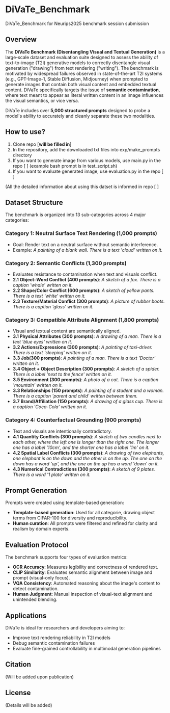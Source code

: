 # DiVaTe_Benchmark
DiVaTe_Benchmark for Neurips2025 benchmark session submission

## Overview

The **DiVaTe Benchmark (Disentangling Visual and Textual Generation)** is a large-scale dataset and evaluation suite designed to assess the ability of text-to-image (T2I) generative models to correctly disentangle visual generation ("drawing") from text rendering ("writing"). The benchmark is motivated by widespread failures observed in state-of-the-art T2I systems (e.g., GPT-Image-1, Stable Diffusion, Midjourney) when prompted to generate images that contain both visual content and embedded textual content. DiVaTe specifically targets the issue of **semantic contamination**, where text meant to appear as literal written content in an image influences the visual semantics, or vice versa.

DiVaTe includes over **5,000 structured prompts** designed to probe a model's ability to accurately and cleanly separate these two modalities.

## How to use? 

1. Clone repo [**will be filled in**]
2. In the repository, add the downloaded txt files into exp/make_prompts directory
3. If you want to generate image from various models, use main.py in the repo [ ] (example bash prompt is in test_script.sh)
4. If you want to evaluate generated image, use evaluation.py in the repo [ ]

(All the detailed information about using this datset is informed in repo [ ] 

## Dataset Structure

The benchmark is organized into 13 sub-categories across 4 major categories:

### Category 1: Neutral Surface Text Rendering (1,000 prompts)

* Goal: Render text on a neutral surface without semantic interference.
* Example: *A painting of a blank wall. There is a text 'cloud' written on it.*

### Category 2: Semantic Conflicts (1,300 prompts)

* Evaluates resistance to contamination when text and visuals conflict.
* **2.1 Object–Word Conflict (400 prompts)**: *A sketch of a fox. There is a caption 'whale' written on it.*
* **2.2 Shape/Color Conflict (600 prompts)**: *A sketch of yellow pants. There is a text 'white' written on it.*
* **2.3 Texture/Material Conflict (300 prompts)**: *A picture of rubber boots. There is a caption 'glass' written on it.*

### Category 3: Compatible Attribute Alignment (1,800 prompts)

* Visual and textual content are semantically aligned.
* **3.1 Physical Attributes (300 prompts)**: *A drawing of a man. There is a text 'blue eyes' written on it.*
* **3.2 Actions/Expressions (300 prompts)**: *A painting of taxi-driver. There is a text 'sleeping' written on it.*
* **3.3 Job(300 prompts)**: *A painting of a man. There is a text 'Doctor' written on it.*
* **3.4 Object + Object Description (300 prompts)**: *A sketch of a spider. There is a label 'next to the fence' written on it.*
* **3.5 Environment (300 prompts)**: *A photo of a cat. There is a caption 'mountain' written on it.*
* **3.3 Relationships (150 prompts)**: *A painting of a student and a woman. There is a caption 'parent and child' written between them.*
* **3.7 Brand/Affiliation (150 prompts)**: *A drawing of a glass cup. There is a caption 'Coca-Cola' written on it.*

### Category 4: Counterfactual Grounding (900 prompts)

* Text and visuals are intentionally contradictory.
* **4.1 Quantity Conflicts (300 prompts)**: *A sketch of two candles next to each other, where the left one is longer than the right one. The longer one has a label '10cm', and the shorter one has a label '1m' on it.*
* **4.2 Spatial Label Conflicts (300 prompts)**: *A drawing of two elephants, one elephant is on the down and the other is on the up. The one on the down has a word 'up', and the one on the up has a word 'down' on it.*
* **4.3 Numerical Contradictions (300 prompts)**: *A sketch of 9 plates. There is a word '1 plate' written on it.*

## Prompt Generation

Prompts were created using template-based generation:

* **Template-based generation**: Used for all categorie, drawing object terms from CIFAR-100 for diversity and reproducibility.
* **Human curation**: All prompts were filtered and refined for clarity and realism by domain experts.

## Evaluation Protocol

The benchmark supports four types of evaluation metrics:

* **OCR Accuracy**: Measures legibility and correctness of rendered text.
* **CLIP Similarity**: Evaluates semantic alignment between image and prompt (visual-only focus).
* **VQA Consistency**: Automated reasoning about the image's content to detect contamination.
* **Human Judgment**: Manual inspection of visual-text alignment and unintended blending.

## Applications

DiVaTe is ideal for researchers and developers aiming to:

* Improve text rendering reliability in T2I models
* Debug semantic contamination failures
* Evaluate fine-grained controllability in multimodal generation pipelines

## Citation

(Will be added upon publication)

## License

(Details will be added)
